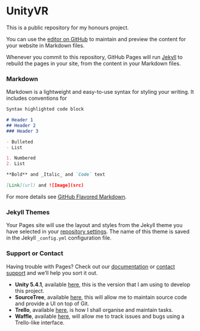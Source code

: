 # UnityVR
This is a public repository for my honours project.

You can use the [editor on GitHub](https://github.com/KappaRepublic/Honours/edit/master/README.md) to maintain and preview the content for your website in Markdown files.

Whenever you commit to this repository, GitHub Pages will run [Jekyll](https://jekyllrb.com/) to rebuild the pages in your site, from the content in your Markdown files.

### Markdown

Markdown is a lightweight and easy-to-use syntax for styling your writing. It includes conventions for

```markdown
Syntax highlighted code block

# Header 1
## Header 2
### Header 3

- Bulleted
- List

1. Numbered
2. List

**Bold** and _Italic_ and `Code` text

[Link](url) and ![Image](src)
```

For more details see [GitHub Flavored Markdown](https://guides.github.com/features/mastering-markdown/).

### Jekyll Themes

Your Pages site will use the layout and styles from the Jekyll theme you have selected in your [repository settings](https://github.com/KappaRepublic/Honours/settings). The name of this theme is saved in the Jekyll `_config.yml` configuration file.

### Support or Contact

Having trouble with Pages? Check out our [documentation](https://help.github.com/categories/github-pages-basics/) or [contact support](https://github.com/contact) and we’ll help you sort it out.

* **Unity 5.4.1**, available [here](https://unity3d.com/get-unity/download/archive), this is the version that I am using to develop this project.
* **SourceTree**, available [here](https://www.sourcetreeapp.com/), this will allow me to maintain source code and provide a UI on top of Git.
* **Trello**, available [here](https://trello.com/b/H0P1csgL/honours-project), is how I shall organise and maintain tasks.
* **Waffle**, available [here](https://waffle.io/jmottershead94/UnityVRTools), will allow me to track issues and bugs using a Trello-like interface.
